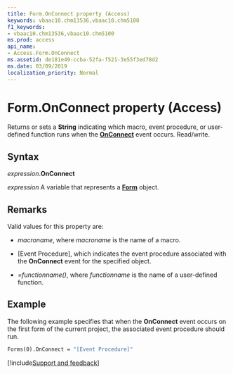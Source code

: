 ```yaml
---
title: Form.OnConnect property (Access)
keywords: vbaac10.chm13536,vbaac10.chm5100
f1_keywords:
- vbaac10.chm13536,vbaac10.chm5100
ms.prod: access
api_name:
- Access.Form.OnConnect
ms.assetid: de181e49-ccba-52fa-f521-3e55f3ed78d2
ms.date: 03/09/2019
localization_priority: Normal
---
```



# Form.OnConnect property (Access)

Returns or sets a **String** indicating which macro, event procedure, or user-defined function runs when the **[OnConnect](Access.Form.OnConnect(even).md)** event occurs. Read/write.


## Syntax

_expression_.**OnConnect**

_expression_ A variable that represents a **[Form](Access.Form.md)** object.


## Remarks

Valid values for this property are:

- _macroname_, where _macroname_ is the name of a macro.

- [Event Procedure], which indicates the event procedure associated with the **OnConnect** event for the specified object.

- _=functionname()_, where _functionname_ is the name of a user-defined function.


## Example

The following example specifies that when the **OnConnect** event occurs on the first form of the current project, the associated event procedure should run.


```vb
Forms(0).OnConnect = "[Event Procedure]" 

```


[!include[Support and feedback](~/includes/feedback-boilerplate.md)]